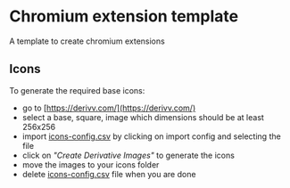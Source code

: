 # Chromium extension template

A template to create chromium extensions

## Icons 
To generate the required base icons:
- go to [https://derivv.com/](https://derivv.com/)
- select a base, square, image which dimensions should be at least 256x256
- import [icons-config.csv](./icons-config.csv) by clicking on import config and selecting the file
- click on _"Create Derivative Images"_ to generate the icons
- move the images to your icons folder
- delete [icons-config.csv](./icons-config.csv) file when you are done